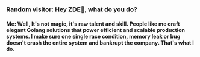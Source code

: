 ### Random visitor: Hey ZDE👋, what do you do?

#### Me: Well, It's not magic, it's raw talent and skill. People like me craft elegant Golang solutions that power efficient and scalable production systems. I make sure one single race condition, memory leak or bug doesn't crash the entire system and bankrupt the company. That's what I do.
